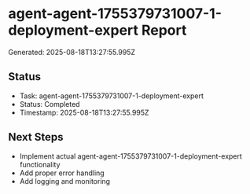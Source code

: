 # agent-agent-1755379731007-1-deployment-expert Report

Generated: 2025-08-18T13:27:55.995Z

## Status
- Task: agent-agent-1755379731007-1-deployment-expert
- Status: Completed
- Timestamp: 2025-08-18T13:27:55.995Z

## Next Steps
- Implement actual agent-agent-1755379731007-1-deployment-expert functionality
- Add proper error handling
- Add logging and monitoring
